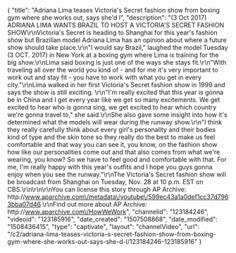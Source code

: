 {
    "title": "Adriana Lima teases Victoria's Secret fashion show from boxing gym where she works out, says she'd l",
    "description": "(3 Oct 2017) ADRIANA LIMA WANTS BRAZIL TO HOST A VICTORIA'S SECRET FASHION SHOW\r\nVictoria's Secret is heading to Shanghai for this year's fashion show but Brazilian model Adriana Lima has an opinion about where a future show should take place.\r\n\"I would say Brazil,\" laughed the model Tuesday (3 OCT. 2017) in New York at a boxing gym where Lima is training for the big show.\r\nLima said boxing is just one of the ways she stays fit.\r\n\"With traveling all over the world you kind of - and for me it's very important to work out and stay fit - you have to work with what you get in every city.\"\r\nLima walked in her first Victoria's Secret fashion show in 1999 and says the show is still exciting. \r\n\"I'm really excited that this year is gonna be in China and I get every year like we get so many excitements. We get excited to hear who is gonna sing, we get excited to hear which country we're gonna travel to,\" she said.\r\nShe also gave some insight into how it's determined what the models will wear during the runway show.\r\n\"I think they really carefully think about every girl's personality and their bodies kind of type and the skin tone so they really do the best to make us feel comfortable and that way you can see it, you know, on the fashion show how like our personalities come out and that also comes from what we're wearing, you know? So we have to feel good and comfortable with that. For me, I'm really happy with this year's outfits and I hope you guys gonna enjoy when you see the runway.\"\r\nThe Victoria's Secret fashion show will be broadcast from Shanghai on Tuesday, Nov. 28 at 10 p.m. EST on CBS.\r\n\r\n\r\nYou can license this story through AP Archive: http:\/\/www.aparchive.com\/metadata\/youtube\/599ec43a1a0def1cc37d7963bba07d46 \r\nFind out more about AP Archive: http:\/\/www.aparchive.com\/HowWeWork",
    "channelid": "123184246",
    "videoid": "123185916",
    "date_created": "1507508868",
    "date_modified": "1508436415",
    "type": "captivate",
    "layout": "channelVideo",
    "url": "\/c2\/adriana-lima-teases-victoria-s-secret-fashion-show-from-boxing-gym-where-she-works-out-says-she-d-l\/123184246-123185916"
}